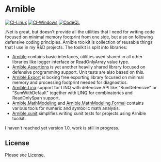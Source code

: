 ﻿# Arnible

[![CI-Linux](https://github.com/tomaszbiegacz/Arnible.MathModeling/actions/workflows/ci-linux.yml/badge.svg)](https://github.com/tomaszbiegacz/Arnible.MathModeling/actions/workflows/ci-linux.yml)
[![CI-Windows](https://github.com/tomaszbiegacz/Arnible.MathModeling/actions/workflows/ci-windows.yml/badge.svg)](https://github.com/tomaszbiegacz/Arnible.MathModeling/actions/workflows/ci-windows.yml)
[![CodeQL](https://github.com/tomaszbiegacz/Arnible.MathModeling/actions/workflows/codeql-analysis.yml/badge.svg)](https://github.com/tomaszbiegacz/Arnible.MathModeling/actions/workflows/codeql-analysis.yml)

.Net is great, but doesn't provide all the utilities that I need for writing code focused on minimal memory footprint from one side, but also on following defensive coding principles.
Arnible toolkit is collection of reusable things that I use in my R&D projects. 
The toolkit is split into libraries:
* [Arnible](./Arnible) contains basic interfaces, utilities used shared in all other libraries like logger interface or ReadOnlyArray value type.
* [Arnible.Assertions](./Arnible.Assertions) is yet another heavily shared library focused on defensive programming support. Unit tests are also based on this.
* [Arnible.Export](./Arnible.Export) is boxing free exporting library focused on minimal memory and processing footprint needed for diagnostics.
* [Arnible.Linq](./Arnible.Linq) support for LINQ with defensive API like "SumDefensive" or "SumWithDefault" together with LINQ for combinatorics and ReadOnlySpan support.
* [Arnible.MathModeling](./Arnible.MathModeling) and [Arnible.MathModeling.Formal](./Arnible.MathModeling.Formal) contains various tools for numeric and symbolic math analysis.
* [Arnible.xunit](./Arnible.xunit) simplifies writing xunit tests for projects using Arnible toolkit.

I haven't reached yet version 1.0, work is still in progress.

## License

Please see [License](./LICENSE).
